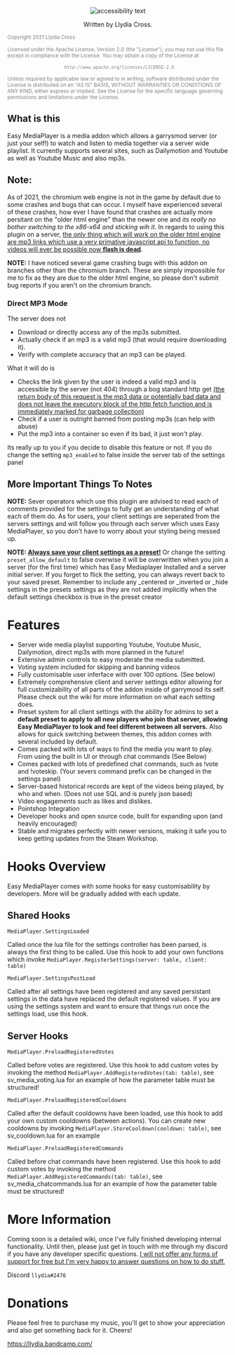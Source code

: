 <p align="center">
  <img src=https://i.imgur.com/N8xsjHr.png" title="Easy Mediaplayer" alt="accessibility text">
</p>

<p align="center">
Written by Llydia Cross.
<p>

<small align="center" style='color: gray'>
   Copyright 2021 Llydia Cross

   Licensed under the Apache License, Version 2.0 (the "License");
   you may not use this file except in compliance with the License.
   You may obtain a copy of the License at

     http://www.apache.org/licenses/LICENSE-2.0

   Unless required by applicable law or agreed to in writing, software
   distributed under the License is distributed on an "AS IS" BASIS,
   WITHOUT WARRANTIES OR CONDITIONS OF ANY KIND, either express or implied.
   See the License for the specific language governing permissions and
   limitations under the License.
</small>

## What is this

Easy MediaPlayer is a media addon which allows a garrysmod server (or just your self!) to watch and listen to media together via a server wide playlist. It currently supports several sites, such as Dailymotion and Youtube as well as Youtube Music and also mp3s.

## Note:
As of 2021, the chromium web engine is not in the game by default due to some crashes and bugs that can occur. I myself have experienced several of these crashes, how ever I have found that crashes are actually more persitant on the "older html engine" than the newer one and _its really no bother switching to the x86-x64 and sticking wih it_. In regards to using this plugin on a server, <u>the only thing which will work on the older html engine are mp3 links which use a very primative javascript api to function, no videos will ever be possible now **flash is dead**</u>.

**NOTE:** I have noticed several game crashing bugs with this addon on branches other than the chromium branch. These are simply impossible for me to fix as they are due to the older html engine, so please don't submit bug reports if you aren't on the chromium branch.

### Direct MP3 Mode

The server does not
 * Download or directly access any of the mp3s submitted.
 * Actually check if an mp3 is a valid mp3 (that would require downloading it).
 * Verify with complete accuracy that an mp3 can be played.

What it will do is
 * Checks the link given by the user is indeed a valid mp3 and is accessible by the server (not 404) through a bog standard http get <u>(the return body of this request is the mp3 data or potentially bad data and does not leave the executory block of the http fetch function and is immediately marked for garbage collection)</u>
 * Check if a user is outright banned from posting mp3s (can help with abuse)
 * Put the mp3 into a container so even if its bad, it just won't play.

 Its really up to you if you decide to disable this feature or not. If you do change the setting `mp3_enabled` to false inside the server tab of the settings panel

## More Important Things To Notes

**NOTE:** Sever operators which use this plugin are advised to read each of comments provided for the settings to fully get an understanding of what each of them do. As for users, your client settings are seperated from the servers settings and will follow you through each server which uses Easy MediaPlayer, so you don't have to worry about your styling being messed up.

**NOTE: <u>Always save your client settings as a preset!</u>** Or change the setting `preset_allow_default` to false overwise it will be overwritten when you join a server (for the first time) which has Easy Mediaplayer Installed and a server initial server. If you forget to flick the setting, you can always revert back to your saved preset. Remember to include any _centered or _inverted or _hide settings in the presets settings as they are not added implicitly when the default settings checkbox is true in the preset creator

# Features

* Server wide media playlist supporting Youtube, Youtube Music, Dailymotion, direct mp3s with more planned in the future!
* Extensive admin controls to easy moderate the media submitted.
* Voting system included for skipping and banning videos
* Fully customisable user inferface with over 100 options. (See below)
* Extremely comprehensive client and server settings editor allowing for full customizability of all parts of the addon inside of garrymosd its self. Please check out the wiki for more information on what each setting does.
* Preset system for all client settings with the ability for admins to set a **default preset to apply to all new players who join that server, allowing Easy MediaPlayer to look and feel different between all servers.** Also allows for quick switching between themes, this addon comes with several included by default.
* Comes packed with lots of ways to find the media you want to play. From using the built in UI or through chat commands (See Below)
* Comes packed with lots of predefined chat commands, such as !vote and !voteskip. (Your severs command prefix can be changed in the settings panel)
* Server-based historical records are kept of the videos being played, by who and when. (Does not use SQL and is purely json based)
* Video engagements such as likes and dislikes.
* Pointshop Integration
* Developer hooks and open source code, built for expanding upon (and heavily encouraged)
* Stable and migrates perfectly with newer versions, making it safe you to keep getting updates from the Steam Workshop.

# Hooks Overview

Easy MediaPlayer comes with some hooks for easy customisability by developers. More will be gradually added with each update.

## Shared Hooks


```
MediaPlayer.SettingsLoaded
```

Called once the lua file for the settings controller has been parsed, is always the first thing to be called. Use this hook to add your own functions which invoke `MediaPlayer.RegisterSettings(server: table, client: table)`

```
MediaPlayer.SettingsPostLoad
```

Called after all settings have been registered and any saved persistant settings in the data have replaced the default registered values. If you are using the settings system and want to ensure that things run once the settings load, use this hook.

## Server Hooks


```
MediaPlayer.PreloadRegisteredVotes
```

Called before votes are registered. Use this hook to add custom votes by invoking the method `MediaPlayer.AddRegisteredVotes(tab: table)`, see sv_media_voting.lua for an example of how the parameter table must be structured!

```
MediaPlayer.PreloadRegisteredCooldowns
```

Called after the default cooldowns have been loaded, use this hook to add your own custom cooldowns (between actions). You can create new cooldowns by invoking `MediaPlayer.StoreCooldown(cooldown: table)`, see sv_cooldown.lua for an example

```
MediaPlayer.PreloadRegisteredCommands
```

Called before chat commands have been registered. Use this hook to add custom votes by invoking the method `MediaPlayer.AddRegisteredCommands(tab: table)`, see sv_media_chatcommands.lua for an example of how the parameter table must be structured!

# More Information

Coming soon is a detailed wiki, once I've fully finished developing internal functionality. Until then, please just get in touch with me through my discord if you have any developer specific questions. <u>I will not offer any forms of support for free but I'm very happy to answer questions on how to do stuff.</u>

Discord `llydia#2476`

# Donations

Please feel free to purchase my music, you'll get to show your appreciation and also get something back for it. Cheers!

https://llydia.bandcamp.com/